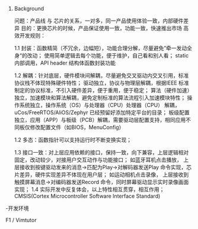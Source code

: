 1. Background

	问题：产品线 与 芯片的关系，一对多，同一产品使用体验一致，内部硬件差异
	目的：更换芯片的时候，产品保证使用一致，功能一致，快速推出市场
	高效开发规则：
	
	1.1 封装：函数精简（不冗余，边幅短），功能合理分解，尽量避免”牵一发动全身“的改动；
			  使用简单逻辑去每个功能，便于维护，自己看和别人看；
			  static 内部调用，API header
			  结构体函数封装功能
			  
	1.2 解耦：针对底层，硬件模块间解耦，尽量避免交叉驱动内交叉引用，标准协议栈不体现特殊硬件特性；
			  驱动独立，协议与物理层解耦，根据IEEE 标准制定的协议标准，不引入硬件差异，便于重用，便于稳定；
			  算法（硬件加速）独立，加速模块和算法解耦，避免定制标准的算法流程引入加速模块特性；
			  操作系统独立，操作系统（OS）与处理器（CPU）处理器（CPU） 解耦，uCos/FreeRTOS/AliOS/Zephyr 已经预留好添加特定平台的目录；
			  板级配置独立，应用（APP）与板级（PCB）解耦，需要驱动层配置支持，相同应用不同板仅修改配置文件（如BIOS，MenuConfig）
			  
	1.2 多态：函数指针可以支持运行时不断变换实现；
	
	1.3 接口一致：对上层应用依赖的接口，保持一致，向下兼容，上层逻辑相对固定，改动较少，对接用户交互动作与功能接口；
				  如蓝牙耳机点击播放，
				  上层接收到按键驱动发来的消息->匹配为Play->对解码器发送Play 命令实现，芯片差异，硬件实现差异不体现在用户层；
				  如运动相机点击录像，
				  上层接收到触摸屏幕消息->对编码器发送Record 命令，同时屏幕驱动显示实时录像画面实现；
	1.4 实际开发中反复体会，以上特性相互贯穿，相互作用；CMSIS(Cortex Microcontroller Software Interface Standard)

-开发环境

F1 / Vimtutor
